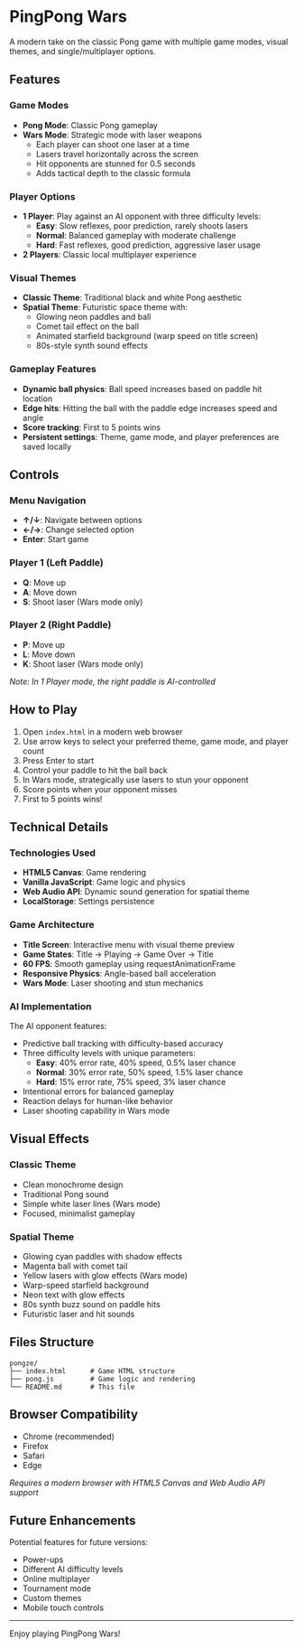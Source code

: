 # PingPong Wars

A modern take on the classic Pong game with multiple game modes, visual themes, and single/multiplayer options.

## Features

### Game Modes
- **Pong Mode**: Classic Pong gameplay
- **Wars Mode**: Strategic mode with laser weapons
  - Each player can shoot one laser at a time
  - Lasers travel horizontally across the screen
  - Hit opponents are stunned for 0.5 seconds
  - Adds tactical depth to the classic formula

### Player Options
- **1 Player**: Play against an AI opponent with three difficulty levels:
  - **Easy**: Slow reflexes, poor prediction, rarely shoots lasers
  - **Normal**: Balanced gameplay with moderate challenge
  - **Hard**: Fast reflexes, good prediction, aggressive laser usage
- **2 Players**: Classic local multiplayer experience

### Visual Themes
- **Classic Theme**: Traditional black and white Pong aesthetic
- **Spatial Theme**: Futuristic space theme with:
  - Glowing neon paddles and ball
  - Comet tail effect on the ball
  - Animated starfield background (warp speed on title screen)
  - 80s-style synth sound effects

### Gameplay Features
- **Dynamic ball physics**: Ball speed increases based on paddle hit location
- **Edge hits**: Hitting the ball with the paddle edge increases speed and angle
- **Score tracking**: First to 5 points wins
- **Persistent settings**: Theme, game mode, and player preferences are saved locally

## Controls

### Menu Navigation
- **↑/↓**: Navigate between options
- **←/→**: Change selected option
- **Enter**: Start game

### Player 1 (Left Paddle)
- **Q**: Move up
- **A**: Move down
- **S**: Shoot laser (Wars mode only)

### Player 2 (Right Paddle)
- **P**: Move up
- **L**: Move down
- **K**: Shoot laser (Wars mode only)

*Note: In 1 Player mode, the right paddle is AI-controlled*

## How to Play

1. Open `index.html` in a modern web browser
2. Use arrow keys to select your preferred theme, game mode, and player count
3. Press Enter to start
4. Control your paddle to hit the ball back
5. In Wars mode, strategically use lasers to stun your opponent
6. Score points when your opponent misses
7. First to 5 points wins!

## Technical Details

### Technologies Used
- **HTML5 Canvas**: Game rendering
- **Vanilla JavaScript**: Game logic and physics
- **Web Audio API**: Dynamic sound generation for spatial theme
- **LocalStorage**: Settings persistence

### Game Architecture
- **Title Screen**: Interactive menu with visual theme preview
- **Game States**: Title → Playing → Game Over → Title
- **60 FPS**: Smooth gameplay using requestAnimationFrame
- **Responsive Physics**: Angle-based ball acceleration
- **Wars Mode**: Laser shooting and stun mechanics

### AI Implementation
The AI opponent features:
- Predictive ball tracking with difficulty-based accuracy
- Three difficulty levels with unique parameters:
  - **Easy**: 40% error rate, 40% speed, 0.5% laser chance
  - **Normal**: 30% error rate, 50% speed, 1.5% laser chance  
  - **Hard**: 15% error rate, 75% speed, 3% laser chance
- Intentional errors for balanced gameplay
- Reaction delays for human-like behavior
- Laser shooting capability in Wars mode

## Visual Effects

### Classic Theme
- Clean monochrome design
- Traditional Pong sound
- Simple white laser lines (Wars mode)
- Focused, minimalist gameplay

### Spatial Theme
- Glowing cyan paddles with shadow effects
- Magenta ball with comet tail
- Yellow lasers with glow effects (Wars mode)
- Warp-speed starfield background
- Neon text with glow effects
- 80s synth buzz sound on paddle hits
- Futuristic laser and hit sounds

## Files Structure
```
pongze/
├── index.html      # Game HTML structure
├── pong.js         # Game logic and rendering
└── README.md       # This file
```

## Browser Compatibility
- Chrome (recommended)
- Firefox
- Safari
- Edge

*Requires a modern browser with HTML5 Canvas and Web Audio API support*

## Future Enhancements
Potential features for future versions:
- Power-ups
- Different AI difficulty levels
- Online multiplayer
- Tournament mode
- Custom themes
- Mobile touch controls

---

Enjoy playing PingPong Wars!